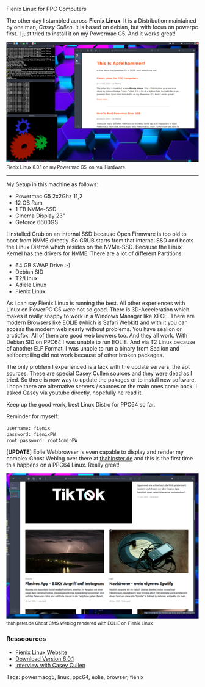 Fienix Linux for PPC Computers

The other day I stumbled across **Fienix Linux**. It is a Distribution maintained by one man,
*Casey Cullen*. It is based on debian, but with focus on
powerpc first. I just tried to install it on my Powermac G5. And it works great!

[![Fienix Linux on Powermac G5](images/fienix_smol.png)](https://apfelhammer.de/images/fienix.png)
<small>Fienix Linux 6.0.1 on my Powermac G5, on real Hardware.</small>

<hr>

My Setup in this machine as follows:

* Powermac G5 2x2Ghz 11,2
* 12 GB Ram
* 1 TB NVMe-SSD
* Cinema Display 23"
* Geforce 6600GS

I installed Grub on an internal SSD because Open Firmware is too old to boot from
NVME directly. So GRUB starts from that internal SSD and boots the Linux Distros
which resides on the NVMe-SSD. Because the Linux Kernel has the drivers for NVME. 
There are a lot of different Partitions:

* 64 GB SWAP Drive :-)
* Debian SID
* T2/Linux
* Adiele Linux
* Fienix Linux

As I can say Fienix Linux is running the best. All other experiences with Linux
on PowerPC G5 were not so good. There is 3D-Acceleration which makes it really snappy to work
in a Windows Manager like XFCE. There are modern Browsers like EOLIE (which is
Safari Webkit) and with it you can access the modern web nearly without problems.
 You have sealion or arcticfox. All of them are good web browers too. And they all
work. With Debian SID on PPC64 I was unable to run EOLIE. And via T2 Linux because of another ELF Format,
I was unable to run a binary from Sealion and selfcompiling did not work because
of other broken packages. 

The only problem I experienced is a lack with the update servers, the apt sources.
These are special Casey Cullen sources and they were dead as I tried. So there
is now way to update the pakages or to install new software. I hope there are
alternative servers / sources or the main ones come back. I asked Casey via
youtube directly, hopefully he read it.

Keep up the good work, best Linux Distro for PPC64 so far.

Reminder for myself:

	username: fienix
	password: fienixPW
	root password: rootAdminPW

[**UPDATE**]
Eolie Webbrowser is even capable to display and render my complex Ghost Weblog
over there at [thahipster.de](http://thahipster.de) and this is the first time
this happens on a PPC64 Linux. Really great!

![Fienix Linux on Powermac G5](images/thahipster_fienix_eolie.png)
<small>thahipster.de Ghost CMS Weblog rendered with EOLIE on Fienix Linux</small>

### Ressoources
* [Fienix Linux Website](https://fienixppc.blogspot.com)
* [Download Version 6.0.1](https://fienixppc.blogspot.com/p/download.html)
* [Interview with Casey Cullen](https://www.powerprogress.org/en/interview/interview-with-casey-cullen-the-creator-of-fienix-a-powerpc-friendly-linux-distribution/)

Tags: powermacg5, linux, ppc64, eolie, browser, fienix
